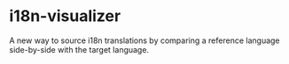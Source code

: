 # i18n-visualizer
A new way to source i18n translations by comparing a reference language side-by-side with the target language.
